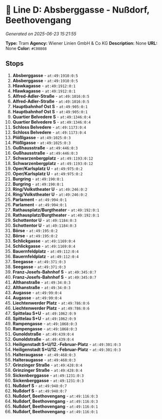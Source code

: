 # 🚊 Line D: Absberggasse - Nußdorf, Beethovengang

*Generated on 2025-06-23 15:21:55*

**Type:** Tram
**Agency:** Wiener Linien GmbH & Co KG
**Description:** None
**URL:** None
**Color:** `#C00808`

## Stops

1. **Absberggasse** - `at:49:1910:0:5`
2. **Absberggasse** - `at:49:1910:0:5`
3. **Hlawkagasse** - `at:49:1912:0:1`
4. **Hlawkagasse** - `at:49:1912:0:1`
5. **Alfred-Adler-Straße** - `at:49:1016:0:5`
6. **Alfred-Adler-Straße** - `at:49:1016:0:5`
7. **Hauptbahnhof Ost S** - `at:49:905:0:1`
8. **Hauptbahnhof Ost S** - `at:49:905:0:1`
9. **Quartier Belvedere S** - `at:49:1346:0:4`
10. **Quartier Belvedere S** - `at:49:1346:0:4`
11. **Schloss Belvedere** - `at:49:1173:0:4`
12. **Schloss Belvedere** - `at:49:1173:0:4`
13. **Plößlgasse** - `at:49:1025:0:3`
14. **Plößlgasse** - `at:49:1025:0:3`
15. **Gußhausstraße** - `at:49:446:0:3`
16. **Gußhausstraße** - `at:49:446:0:3`
17. **Schwarzenbergplatz** - `at:49:1193:0:12`
18. **Schwarzenbergplatz** - `at:49:1193:0:12`
19. **Oper/Karlsplatz U** - `at:49:975:0:2`
20. **Oper/Karlsplatz U** - `at:49:975:0:2`
21. **Burgring** - `at:49:190:0:1`
22. **Burgring** - `at:49:190:0:1`
23. **Ring/Volkstheater U** - `at:49:246:0:2`
24. **Ring/Volkstheater U** - `at:49:246:0:2`
25. **Parlament** - `at:49:994:0:1`
26. **Parlament** - `at:49:994:0:1`
27. **Rathausplatz/Burgtheater** - `at:49:192:0:1`
28. **Rathausplatz/Burgtheater** - `at:49:192:0:1`
29. **Schottentor U** - `at:49:1184:0:3`
30. **Schottentor U** - `at:49:1184:0:3`
31. **Börse** - `at:49:195:0:2`
32. **Börse** - `at:49:195:0:2`
33. **Schlickgasse** - `at:49:1169:0:4`
34. **Schlickgasse** - `at:49:1169:0:4`
35. **Bauernfeldplatz** - `at:49:112:0:4`
36. **Bauernfeldplatz** - `at:49:112:0:4`
37. **Seegasse** - `at:49:371:0:3`
38. **Seegasse** - `at:49:371:0:3`
39. **Franz-Josefs-Bahnhof S** - `at:49:345:0:7`
40. **Franz-Josefs-Bahnhof S** - `at:49:345:0:7`
41. **Althanstraße** - `at:49:34:0:3`
42. **Althanstraße** - `at:49:34:0:3`
43. **Augasse** - `at:49:99:0:4`
44. **Augasse** - `at:49:99:0:4`
45. **Liechtenwerder Platz** - `at:49:786:0:6`
46. **Liechtenwerder Platz** - `at:49:786:0:6`
47. **Spittelau S+U** - `at:49:1062:0:9`
48. **Spittelau S+U** - `at:49:1062:0:9`
49. **Rampengasse** - `at:49:1068:0:3`
50. **Rampengasse** - `at:49:1068:0:3`
51. **Gunoldstraße** - `at:49:439:0:4`
52. **Gunoldstraße** - `at:49:439:0:4`
53. **Heiligenstadt S+U/12.-Februar-Platz** - `at:49:301:0:3`
54. **Heiligenstadt S+U/12.-Februar-Platz** - `at:49:301:0:3`
55. **Halteraugasse** - `at:49:468:0:3`
56. **Halteraugasse** - `at:49:468:0:3`
57. **Grinzinger Straße** - `at:49:428:0:4`
58. **Grinzinger Straße** - `at:49:428:0:4`
59. **Sickenberggasse** - `at:49:1231:0:3`
60. **Sickenberggasse** - `at:49:1231:0:3`
61. **Nußdorf S** - `at:49:948:0:7`
62. **Nußdorf S** - `at:49:948:0:7`
63. **Nußdorf, Beethovengang** - `at:49:116:0:3`
64. **Nußdorf, Beethovengang** - `at:49:116:0:3`
65. **Nußdorf, Beethovengang** - `at:49:116:0:1`
66. **Nußdorf, Beethovengang** - `at:49:116:0:1`